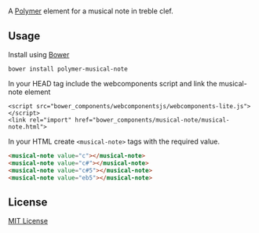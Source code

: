# <musical-note>

A [Polymer](https://www.polymer-project.org) element for a musical note in treble clef.

## Usage

Install using [Bower](http://bower.io/)

```
bower install polymer-musical-note
```

In your HEAD tag include the webcomponents script and link the musical-note element

```
<script src="bower_components/webcomponentsjs/webcomponents-lite.js"></script>
<link rel="import" href="bower_components/musical-note/musical-note.html">
```

In your HTML create `<musical-note>` tags with the required value.

```html
<musical-note value="c"></musical-note>
<musical-note value="c#"></musical-note>
<musical-note value="c#5"></musical-note>
<musical-note value="eb5"></musical-note>
```

## License

[MIT License](http://opensource.org/licenses/MIT)